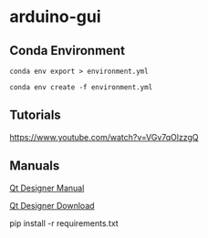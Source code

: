 # arduino-gui

## Conda Environment

```shell
conda env export > environment.yml
```

```shell
conda env create -f environment.yml
```

## Tutorials

https://www.youtube.com/watch?v=VGv7qOlzzgQ

## Manuals

[Qt Designer Manual](https://doc.qt.io/qt-5/qtdesigner-manual.html)

[Qt Designer Download](https://build-system.fman.io/qt-designer-download)

pip install -r requirements.txt
